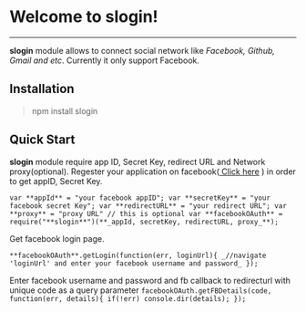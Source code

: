 Welcome to slogin!
=
---

**slogin** module allows to connect social network like _Facebook, Github, Gmail and etc_. Currently it only support Facebook. 

Installation
------------
> npm install slogin

Quick Start
-----------

**slogin** module require app ID, Secret Key, redirect URL and Network proxy(optional). Regester your application on facebook(<a href="https://developers.facebook.com/"> Click here</a> ) in order to get appID, Secret Key.

`var **appId** = "your facebook appID";
var **secretKey** = "your facebook secret Key";
var **redirectURL** = "your redirect URL";
var **proxy** = "proxy URL" // this is optional
var **facebookOAuth** = require("**slogin**")(**_appId, secretKey, redirectURL, proxy_**);`

Get facebook login page.

`**facebookOAuth**.getLogin(function(err, loginUrl){
    _//navigate 'loginUrl' and enter your facebook username and password_
});`

Enter facebook username and password and fb callback to redirecturl with unique code as a query parameter
`facebookOAuth.getFBDetails(code, function(err, details){
if(!err)
console.dir(details);
});`